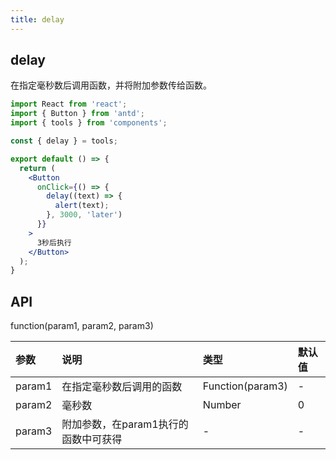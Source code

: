 ```yaml
---
title: delay
---
```


## delay

在指定毫秒数后调用函数，并将附加参数传给函数。

```jsx
import React from 'react';
import { Button } from 'antd';
import { tools } from 'components';

const { delay } = tools;

export default () => {
  return (
    <Button
      onClick={() => {
        delay((text) => {
          alert(text);
        }, 3000, 'later')
      }}
    >
      3秒后执行
    </Button>
  );  
}
```

## API

function(param1, param2, param3)

|参数|说明|类型|默认值|
|:--|:--|:--|:--|
|param1|在指定毫秒数后调用的函数|Function(param3)|-|
|param2|毫秒数|Number|0|
|param3|附加参数，在param1执行的函数中可获得|-|-|
